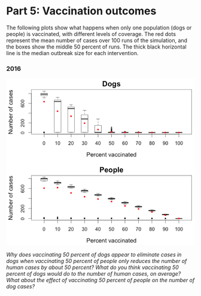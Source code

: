 # Part 5: Vaccination outcomes

The following plots show what happens when only one population (dogs or people) is vaccinated, with different levels of coverage. The red dots represent the mean number of cases over 100 runs of the simulation, and the boxes show the middle 50 percent of runs. The thick black horizontal line is the median outbreak size for each intervention.

### 2016

!['Dynamical Fever Scenarios'](dfScenarios.png)

*Why does vaccinating 50 percent of dogs appear to eliminate cases in dogs when vaccinating 50 percent of people only reduces the number of human cases by about 50 percent? What do you think vaccinating 50 percent of dogs would do to the number of human cases, on average? What about the effect of vaccinating 50 percent of people on the number of dog cases?*
